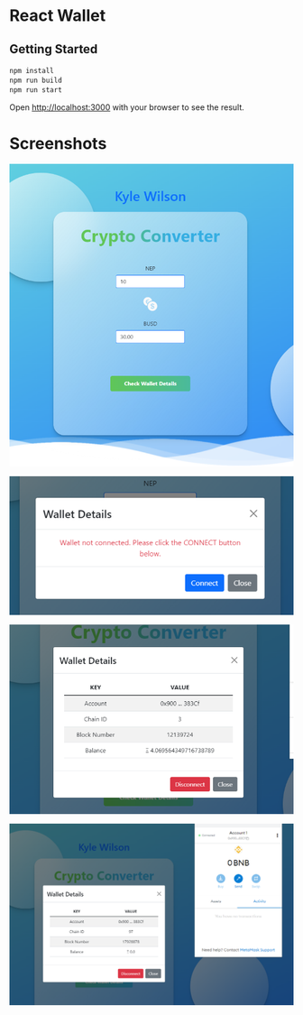 
# React Wallet

## Getting Started

```bash
npm install
npm run build
npm run start
```

Open [http://localhost:3000](http://localhost:3000) with your browser to see the result.


# Screenshots

![alt text](https://github.com/ittechman101/web3_react_neptune_challenge/blob/main/screenshots/1.png)


![alt text](https://github.com/ittechman101/web3_react_neptune_challenge/blob/e8e7d2b8aa51082edbd0f069bcf3991a2f94704f/screenshots/2.png)


![alt text](https://github.com/ittechman101/web3_react_neptune_challenge/blob/e8e7d2b8aa51082edbd0f069bcf3991a2f94704f/screenshots/3.png)


![alt text](https://github.com/ittechman101/web3_react_neptune_challenge/blob/main/screenshots/4.png)
